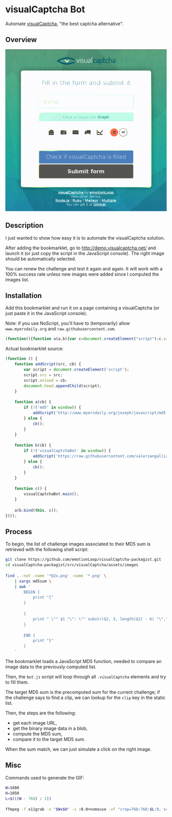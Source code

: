 visualCaptcha Bot
=================

Automate [visualCaptcha](https://github.com/emotionLoop/visualCaptcha),
"the best captcha alternative".

Overview
--------

![visualCaptcha Bot](bot.gif)

Description
-----------

I just wanted to show how easy it is to automate the visualCaptcha solution.

After adding the bookmarklet, go to <http://demo.visualcaptcha.net/> and
launch it (or just copy the script in the JavaScript console). The right
image should be automatically selected.

You can renew the challenge and test it again and again. It will work with
a 100% success rate unless new images were added since I computed the
images list.

Installation
------------

Add this bookmarklet and run it on a page containing a visualCaptcha
(or just paste it in the JavaScript console).

Note: if you use NoScript, you'll have to (temporarily) allow
`www.myersdaily.org` and `raw.githubusercontent.com`.

```js
(function(){function a(a,b){var c=document.createElement("script");c.src=a,c.onload=b,document.head.appendChild(c)}function b(b){"md5"in window?b():a("http://www.myersdaily.org/joseph/javascript/md5.js",b)}function c(b){"visualCaptchaBot"in window?b():a("https://raw.githubusercontent.com/valeriangalliat/visualcaptcha-bot/master/bot.js",b)}function d(){visualCaptchaBot.main()}b(c.bind(this,d))}());
```

Actual bookmarklet source:

```js
(function () {
    function addScript(src, cb) {
        var script = document.createElement('script');
        script.src = src;
        script.onload = cb;
        document.head.appendChild(script);
    }

    function a(cb) {
        if (!('md5' in window)) {
            addScript('http://www.myersdaily.org/joseph/javascript/md5.js', cb);
        } else {
            cb();
        }
    }

    function b(cb) {
        if (!('visualCaptchaBot' in window)) {
            addScript('https://raw.githubusercontent.com/valeriangalliat/visualcaptcha-bot/master/bot.js', cb);
        } else {
            cb();
        }
    }

    function c() {
        visualCaptchaBot.main();
    }

    a(b.bind(this, c));
}());
```

Process
-------

To begin, the list of challenge images associated to their MD5 sum is
retrieved with the following shell script:

```sh
git clone https://github.com/emotionLoop/visualCaptcha-packagist.git
cd visualCaptcha-packagist/src/visualCaptcha/assets/images

find . -not -name '*@2x.png' -name '*.png' \
    | xargs md5sum \
    | awk '
        BEGIN {
            print "{"
        }

        {
            print " \"" $1 "\": \"" substr($2, 3, length($2) - 6) "\","
        }

        END {
            print "}"
        }
    '
```

The bookmarklet loads a JavaScript MD5 function, needed to compare an
image data to the previously computed list.

Then, the `bot.js` script will loop through all `.visualCaptcha` elements
and try to fill them.

The target MD5 sum is the precomputed sum for the current challenge; if
the challenge says to find a clip, we can lookup for the `clip` key in the
static list.

Then, the steps are the following:

* get each image URL,
* get the binary image data in a blob,
* compute the MD5 sum,
* compare it to the target MD5 sum.

When the sum match, we can just simulate a click on the right image.

Misc
----

Commands used to generate the GIF:

```sh
W=1680
H=1050
L=$(((W - 768) / 2))

ffmpeg -f x11grab -s "$Wx$H" -i :0.0+nomouse -vf "crop=768:768:$L:0, scale=512:512" bot.gif
```
